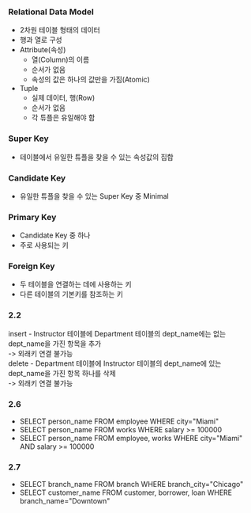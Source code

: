 ### Relational Data Model

- 2차원 테이블 형태의 데이터
- 행과 열로 구성
- Attribute(속성)
  - 열(Column)의 이름
  - 순서가 없음
  - 속성의 값은 하나의 값만을 가짐(Atomic)
- Tuple
  - 실제 데이터, 행(Row)
  - 순서가 없음
  - 각 튜플은 유일해야 함

### Super Key

- 테이블에서 유일한 튜플을 찾을 수 있는 속성값의 집합

### Candidate Key

- 유일한 튜플을 찾을 수 있는 Super Key 중 Minimal

### Primary Key

- Candidate Key 중 하나
- 주로 사용되는 키

### Foreign Key

- 두 테이블을 연결하는 데에 사용하는 키
- 다른 테이블의 기본키를 참조하는 키

### 2.2

insert - Instructor 테이블에 Department 테이블의 dept_name에는 없는 dept_name을 가진 항목을 추가  
-> 외래키 연결 불가능  
delete - Department 테이블에 Instructor 테이블의 dept_name에 있는 dept_name을 가진 항목 하나를 삭제  
-> 외래키 연결 불가능

### 2.6

- SELECT person_name FROM employee WHERE city="Miami"
- SELECT person_name FROM works WHERE salary >= 100000
- SELECT person_name FROM employee, works WHERE city="Miami" AND salary >= 100000

### 2.7

- SELECT branch_name FROM branch WHERE branch_city="Chicago"
- SELECT customer_name FROM customer, borrower, loan WHERE branch_name="Downtown"
